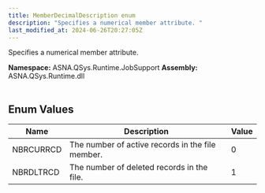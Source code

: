 ```yaml
---
title: MemberDecimalDescription enum
description: "Specifies a numerical member attribute. "
last_modified_at: 2024-06-26T20:27:05Z
---
```


Specifies a numerical member attribute.

**Namespace:** ASNA.QSys.Runtime.JobSupport
**Assembly:** ASNA.QSys.Runtime.dll
<br>
<br>

## Enum Values

| Name | Description | Value
| --- | --- | --- 
| NBRCURRCD | The number of active records in the file member. | 0 |
| NBRDLTRCD | The number of deleted records in the file. | 1 |
